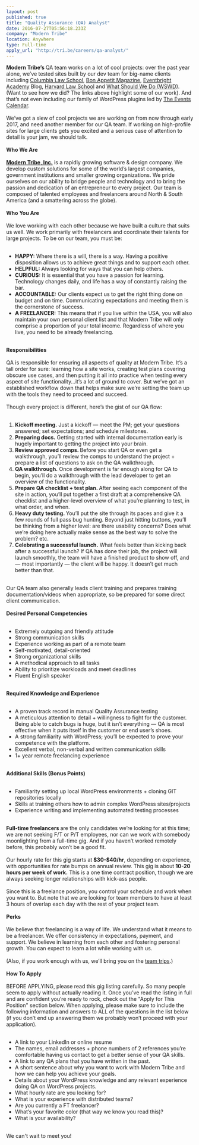 ```yaml
---
layout: post
published: true
title: "Quality Assurance (QA) Analyst"
date: 2016-07-27T05:56:18.233Z
company: "Modern Tribe"
location: Anywhere
type: Full-time
apply_url: "http://tri.be/careers/qa-analyst/"
---
```


<div><strong>Modern Tribe&#x2019;s </strong>QA team works on a lot of cool projects: over the past year alone, we&#x2019;ve tested sites built by our dev team for big-name clients including <a href="http://columbialawreview.org/">Columbia Law School</a>, <a href="http://www.foodinnovationgroup.com/">Bon Appetit Magazine</a>, <a href="https://www.eventbrite.com/blog/academy/">Eventbright Academy</a> Blog, <a href="http://hls.harvard.edu/">Harvard Law School</a> and <a href="https://www.whatshouldwedo.com/">What Should We Do (WSWD)</a>. (Want to see how we did? The links above highlight some of our work). And that&#x2019;s not even including our family of WordPress plugins led by <a href="http://theeventscalendar.com/">The Events Calendar</a>.</div><div class="paragraph_break"><br></div><div>We&#x2019;ve got a slew of cool projects we are working on from now through early 2017, and need another member for our QA team. If working on high-profile sites for large clients gets you excited and a serious case of attention to detail is your jam, we should talk.</div><div class="paragraph_break"><br></div><div><strong>Who We Are</strong></div><div class="paragraph_break"><br></div><div><a href="http://tri.be/"><strong>Modern Tribe, Inc.</strong></a> is a rapidly growing software &amp; design company. We develop custom solutions for some of the world&#x2019;s largest companies, government institutions and smaller growing organizations. We pride ourselves on our ability to bridge people and technology and to bring the passion and dedication of an entrepreneur to every project. Our team is composed of talented employees and freelancers around North &amp; South America (and a smattering across the globe).</div><div><strong><br></strong></div><div><strong>Who You Are</strong></div><div class="paragraph_break"><br></div><div>We love working with each other because we have built a culture that suits us well. We work primarily with freelancers and coordinate their talents for large projects. To be on our team, you must be:</div><div class="paragraph_break"><br></div><ul><li><strong></strong><strong>HAPPY:</strong>&#xA0;Where there is a will, there is a way. Having a positive disposition allows us to achieve great things and to support each other.
</li><li><strong></strong><strong>HELPFUL:</strong> Always looking for ways that you can help others.
</li><li><strong></strong><strong>CURIOUS:</strong> It is essential that you have a passion for learning. Technology changes daily, and life has a way of constantly raising the bar.
</li><li><strong></strong><strong>ACCOUNTABLE:</strong> Our clients expect us to get the right thing done on budget and on time. Communicating expectations and meeting them is the cornerstone of success.
</li><li><strong></strong><strong>A FREELANCER:</strong> This means that if you live within the USA, you will also maintain your own personal client list and that Modern Tribe will only comprise a proportion of your total income. Regardless of where you live, you need to be already freelancing.
</li></ul><div class="paragraph_break"><br></div><div><strong>Responsibilities</strong></div><div><strong><br></strong></div><div>QA is responsible for ensuring all aspects of quality at Modern Tribe. It&#x2019;s a tall order for sure: learning how a site works, creating test plans covering obscure use cases, and then putting it all into practice when testing every aspect of site functionality&#x2026;it&#x2019;s a lot of ground to cover. But we&#x2019;ve got an established workflow down that helps make sure we&#x2019;re setting the team up with the tools they need to proceed and succeed.</div><div class="paragraph_break"><br></div><div>Though every project is different, here&#x2019;s the gist of our QA flow:</div><div class="paragraph_break"><br></div><ol><li><strong>Kickoff meeting.</strong> Just a kickoff &#x2014; meet the PM; get your questions answered; set expectations; and schedule milestones.
</li><li><strong>Preparing docs.</strong> Getting started with internal documentation early is hugely important to getting the project into your brain.
</li><li><strong>Review approved comps. </strong>Before you start QA or even get a walkthrough, you&#x2019;ll review the comps to understand the project + prepare a list of questions to ask on the QA walkthrough.
</li><li><strong>QA walkthrough.</strong> Once development is far enough along for QA to begin, you&#x2019;ll do a walkthrough with the lead developer to get an overview of the functionality.
</li><li><strong>Prepare QA checklist + test plan. </strong>After seeing each component of the site in action, you&#x2019;ll put together a first draft at a comprehensive QA checklist and a higher-level overview of what you&#x2019;re planning to test, in what order, and when.
</li><li><strong>Heavy duty testing. </strong>You&#x2019;ll put the site through its paces and give it a few rounds of full pass bug hunting. Beyond just hitting buttons, you&#x2019;ll be thinking from a higher level: are there usability concerns? Does what we&#x2019;re doing here actually make sense as the best way to solve the problem? etc.
</li><li><strong>Celebrating a successful launch.</strong> What feels better than kicking back after a successful launch? If QA has done their job, the project will launch smoothly, the team will have a finished product to show off, and &#x2014; most importantly &#x2014; the client will be happy. It doesn&#x2019;t get much better than that.
</li></ol><div class="paragraph_break"><br></div><div>Our QA team also generally leads client training and prepares training documentation/videos when appropriate, so be prepared for some direct client communication.</div><div class="paragraph_break"><br></div><div><strong>Desired Personal Competencies</strong></div><div class="paragraph_break"><br></div><ul><li>Extremely outgoing and friendly attitude</li><li>Strong communication skills</li><li>Experience working as part of a remote team</li><li>Self-motivated, detail-oriented</li><li>Strong organizational skills</li><li>A methodical approach to all tasks</li><li>Ability to prioritize workloads and meet deadlines</li><li>Fluent English speaker</li></ul><div class="paragraph_break"><br></div><div><strong>Required Knowledge and Experience</strong></div><div class="paragraph_break"><br></div><ul><li>A proven track record in manual Quality Assurance testing</li><li>A meticulous attention to detail + willingness to fight for the customer. Being able to catch bugs is huge, but it isn&#x2019;t everything &#x2014; QA is most effective when it puts itself in the customer or end user&#x2019;s shoes.</li><li>A strong familiarity with WordPress; you&#x2019;ll be expected to prove your competence with the platform.</li><li>Excellent verbal, non-verbal and written communication skills</li><li>1+ year remote freelancing experience</li></ul><div class="paragraph_break"><br></div><div><strong>Additional Skills (Bonus Points)</strong></div><div class="paragraph_break"><br></div><ul><li>Familiarity setting up local WordPress environments + cloning GIT repositories locally</li><li>Skills at training others how to admin complex WordPress sites/projects</li><li>Experience writing and implementing automated testing processes</li></ul><div class="paragraph_break"><br></div><div><strong>Full-time freelancers </strong>are the only candidates we&#x2019;re looking for at this time; we are not seeking F/T or P/T employees, nor can we work with somebody moonlighting from a full-time gig. And if you haven&#x2019;t worked remotely before, this probably won&#x2019;t be a good fit.</div><div class="paragraph_break"><br></div><div>Our hourly rate for this gig starts at<strong> $30-$40/hr</strong>, depending on experience, with opportunities for rate bumps on annual review. This gig is about <strong>10-20 hours per week of work.</strong>&#xA0;This is a one time contract position, though we are always seeking longer relationships with kick-ass people.</div><div class="paragraph_break"><br></div><div>Since this is a freelance position, you control your schedule and work when you want to. But note that we are looking for team members to have at least 3 hours of overlap each day with the rest of your project team.</div><div class="paragraph_break"><br></div><div><strong>Perks</strong></div><div class="paragraph_break"><br></div><div>We believe that freelancing is a way of life. We understand what it means to be a freelancer. We offer consistency in expectations, payment, and support. We believe in learning from each other and fostering personal growth. You can expect to learn a lot while working with us.</div><div class="paragraph_break"><br></div><div>(Also, if you work enough with us, we&#x2019;ll bring you on the <a href="http://tri.be/team-trip-2015/">team trips</a>.)</div><div class="paragraph_break"><br></div><div><strong>How To Apply</strong></div><div class="paragraph_break"><br></div><div>BEFORE APPLYING, please read this gig listing carefully. So many people seem to apply without actually reading it. Once you&#x2019;ve read the listing in full and are confident you&#x2019;re ready to rock, check out the &quot;Apply for This Position&quot; section below. When applying, please make sure to include the following information and answers to ALL of the questions in the list below (if you don&#x2019;t end up answering them we probably won&#x2019;t proceed with your application).</div><div class="paragraph_break"><br></div><ul><li>A link to your LinkedIn or online resume
</li><li>The names, email addresses + phone numbers of 2 references you&#x2019;re comfortable having us contact to get a better sense of your QA skills.
</li><li>A link to any QA plans that you have written in the past.
</li><li>A short sentence about why you want to work with Modern Tribe and how we can help you achieve your goals.
</li><li>Details about your WordPress knowledge and any relevant experience doing QA on WordPress projects.
</li><li>What hourly rate are you looking for?
</li><li>What is your experience with distributed teams?
</li><li>Are you currently a FT freelancer?
</li><li>What&#x2019;s your favorite color (that way we know you read this)?
</li><li> What is your availability?</li></ul><div class="paragraph_break"><br></div><div>We can&apos;t wait to meet you!</div>